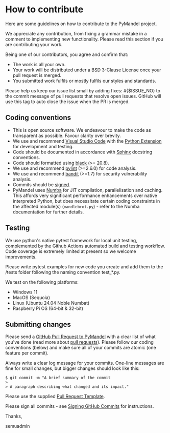 # How to contribute

Here are some guidelines on how to contribute to the PyMandel project.

We appreciate any contribution, from fixing a grammar mistake in a comment to implementing new functionality. Please read this section if you are contributing your work.

Being one of our contributors, you agree and confirm that:

* The work is all your own.
* Your work will be distributed under a BSD 3-Clause License once your pull request is merged.
* You submitted work fulfils or mostly fulfils our styles and standards.

Please help us keep our issue list small by adding fixes: #{$ISSUE_NO} to the commit message of pull requests that resolve open issues. GitHub will use this tag to auto close the issue when the PR is merged.

## Coding conventions

* This is open source software. We endeavour to make the code as transparent as possible. Favour clarity over brevity.
* We use and recommend [Visual Studio Code](https://code.visualstudio.com/) with the [Python Extension](https://marketplace.visualstudio.com/items?itemName=ms-python.python) for development and testing.
* Code should be documented in accordance with [Sphinx](https://www.sphinx-doc.org/en/master/) docstring conventions.
* Code should formatted using [black](https://pypi.org/project/black/) (>= 20.8).
* We use and recommend [pylint](https://pypi.org/project/pylint/) (>=2.6.0) for code analysis.
* We use and recommend [bandit](https://pypi.org/project/bandit/) (>=1.7) for security vulnerability analysis.
* Commits should be [signed](https://docs.github.com/en/authentication/managing-commit-signature-verification/signing-commits).
* PyMandel uses [Numba](http://numba.pydata.org/) for JIT compilation, parallelisation and caching. This affords very significant
performance enhancements over native interpreted Python, but does necessitate certain coding constraints in the affected module(s) (`mandlebrot.py`) - refer to the Numba documentation for further details.

## Testing

We use python's native pytest framework for local unit testing, complemented by the Github Actions automated build and testing workflow. Code coverage is extremely limited at present so we welcome improvements.

Please write pytest examples for new code you create and add them to the /tests folder following the naming convention test_*.py.

We test on the following platforms:
* Windows 11
* MacOS (Sequoia)
* Linux (Ubuntu 24.04 Noble Numbat)
* Raspberry Pi OS (64-bit & 32-bit)

## Submitting changes

Please send a [GitHub Pull Request to PyMandel](https://github.com/semuconsulting/PyMandel/pulls) with a clear list of what you've done (read more about [pull requests](https://docs.github.com/en/free-pro-team@latest/github/collaborating-with-issues-and-pull-requests/about-pull-requests)). Please follow our coding conventions (below) and make sure all of your commits are atomic (one feature per commit).

Always write a clear log message for your commits. One-line messages are fine for small changes, but bigger changes should look like this:

    $ git commit -m "A brief summary of the commit
    > 
    > A paragraph describing what changed and its impact."

Please use the supplied [Pull Request Template](https://github.com/semuconsulting/pymandel/blob/master/.github/pull_request_template.md).

Please sign all commits - see [Signing GitHub Commits](https://docs.github.com/en/authentication/managing-commit-signature-verification/signing-commits) for instructions.


Thanks,

semuadmin
